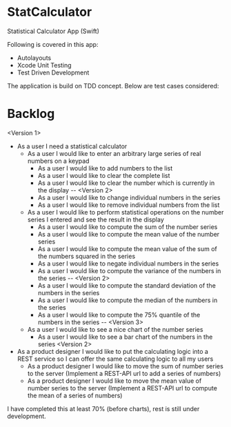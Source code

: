 # StatCalculator
Statistical Calculator App (Swift)

Following is covered in this app:
- Autolayouts
- Xcode Unit Testing
- Test Driven Development

The application is build on TDD concept. Below are test cases considered:

# Backlog

<Version 1>
- As a user I need a statistical calculator
  - As a user I would like to enter an arbitrary large series of real numbers on a keypad
    - As a user I would like to add numbers to the list
    - As a user I would like to clear the complete list
    - As a user I would like to clear the number which is currently in the display
    -- <Version 2>
    - As a user I would like to change individual numbers in the series
    - As a user I would like to remove individual numbers from the list
  - As a user I would like to perform statistical operations on the number series I entered and see the result in the display
    - As a user I would like to compute the sum of the number series
    - As a user I would like to compute the mean value of the number series
    - As a user I would like to compute the mean value of the sum of the numbers squared in the series
    - As a user I would like to negate individual numbers in the series
    - As a user I would like to compute the variance of the numbers in the series
    -- <Version 2>
    - As a user I would like to compute the standard deviation of the numbers in the series
    - As a user I would like to compute the median of the numbers in the series
    - As a user I would like to compute the 75% quantile of the numbers in the series
  -- <Version 3>
  - As a user I would like to see a nice chart of the number series
    - As a user I would like to see a bar chart of the numbers in the series
<Version 2>
- As a product designer I would like to put the calculating logic into a REST service so I can offer the same calculating logic to all my users
  - As a product designer I would like to move the sum of number series to the server (Implement a REST-API url to add a series of numbers)
  - As a product designer I would like to move the mean value of number series to the server (Implement a REST-API url to compute the mean of a series of numbers)

I have completed this at least 70% (before charts), rest is still under development.
